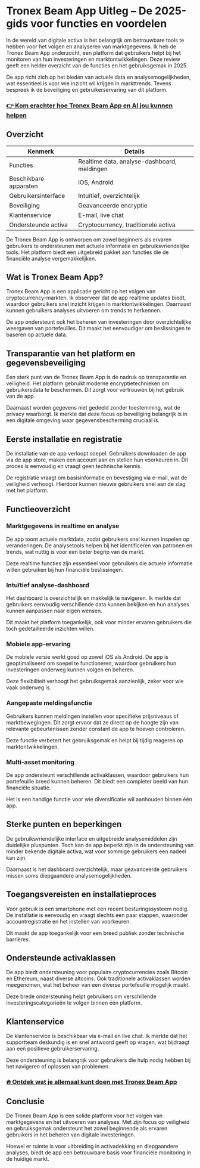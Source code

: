 # Tronex Beam App Uitleg – De 2025-gids voor functies en voordelen
 

In de wereld van digitale activa is het belangrijk om betrouwbare tools te hebben voor het volgen en analyseren van marktgegevens. Ik heb de Tronex Beam App onderzocht, een platform dat gebruikers helpt bij het monitoren van hun investeringen en marktontwikkelingen. Deze review geeft een helder overzicht van de functies en het gebruiksgemak in 2025.

De app richt zich op het bieden van actuele data en analysemogelijkheden, wat essentieel is voor wie inzicht wil krijgen in markttrends. Tevens bespreek ik de beveiliging en gebruikerservaring van dit platform.

### [👉 Kom erachter hoe Tronex Beam App en AI jou kunnen helpen](https://tinyurl.com/mpbx65v7)
## Overzicht

| Kenmerk                | Details                              |
|------------------------|------------------------------------|
| Functies               | Realtime data, analyse-dashboard, meldingen |
| Beschikbare apparaten  | iOS, Android                       |
| Gebruikersinterface    | Intuïtief, overzichtelijk          |
| Beveiliging            | Geavanceerde encryptie              |
| Klantenservice         | E-mail, live chat                  |
| Ondersteunde activa    | Cryptocurrency, traditionele activa |

De Tronex Beam App is ontworpen om zowel beginners als ervaren gebruikers te ondersteunen met actuele informatie en gebruiksvriendelijke tools. Het platform biedt een uitgebreid pakket aan functies die de financiële analyse vergemakkelijken.

## Wat is Tronex Beam App?

Tronex Beam App is een applicatie gericht op het volgen van cryptocurrency-markten. Ik observeer dat de app realtime updates biedt, waardoor gebruikers snel inzicht krijgen in marktontwikkelingen. Daarnaast kunnen gebruikers analyses uitvoeren om trends te herkennen.

De app ondersteunt ook het beheren van investeringen door overzichtelijke weergaven van portefeuilles. Dit maakt het eenvoudiger om beslissingen te baseren op actuele data.

## Transparantie van het platform en gegevensbeveiliging

Een sterk punt van de Tronex Beam App is de nadruk op transparantie en veiligheid. Het platform gebruikt moderne encryptietechnieken om gebruikersdata te beschermen. Dit zorgt voor vertrouwen bij het gebruik van de app.

Daarnaast worden gegevens niet gedeeld zonder toestemming, wat de privacy waarborgt. Ik merkte dat deze focus op beveiliging belangrijk is in een digitale omgeving waar gegevensbescherming cruciaal is.

## Eerste installatie en registratie

De installatie van de app verloopt soepel. Gebruikers downloaden de app via de app store, maken een account aan en stellen hun voorkeuren in. Dit proces is eenvoudig en vraagt geen technische kennis.

De registratie vraagt om basisinformatie en bevestiging via e-mail, wat de veiligheid verhoogt. Hierdoor kunnen nieuwe gebruikers snel aan de slag met het platform.

## Functieoverzicht

### Marktgegevens in realtime en analyse

De app toont actuele marktdata, zodat gebruikers snel kunnen inspelen op veranderingen. De analysetools helpen bij het identificeren van patronen en trends, wat nuttig is voor een beter begrip van de markt.

Deze realtime functies zijn essentieel voor gebruikers die actuele informatie willen gebruiken bij hun financiële beslissingen.

### Intuïtief analyse-dashboard

Het dashboard is overzichtelijk en makkelijk te navigeren. Ik merkte dat gebruikers eenvoudig verschillende data kunnen bekijken en hun analyses kunnen aanpassen naar eigen wensen.

Dit maakt het platform toegankelijk, ook voor minder ervaren gebruikers die toch gedetailleerde inzichten willen.

### Mobiele app-ervaring

De mobiele versie werkt goed op zowel iOS als Android. De app is geoptimaliseerd om soepel te functioneren, waardoor gebruikers hun investeringen onderweg kunnen volgen en beheren.

Deze flexibiliteit verhoogt het gebruiksgemak aanzienlijk, zeker voor wie vaak onderweg is.

### Aangepaste meldingsfunctie

Gebruikers kunnen meldingen instellen voor specifieke prijsniveaus of marktbewegingen. Dit zorgt ervoor dat ze direct op de hoogte zijn van relevante gebeurtenissen zonder constant de app te hoeven controleren.

Deze functie verbetert het gebruiksgemak en helpt bij tijdig reageren op marktontwikkelingen.

### Multi-asset monitoring

De app ondersteunt verschillende activaklassen, waardoor gebruikers hun portefeuille breed kunnen beheren. Dit biedt een completer beeld van hun financiële situatie.

Het is een handige functie voor wie diversificatie wil aanhouden binnen één app.

## Sterke punten en beperkingen

De gebruiksvriendelijke interface en uitgebreide analysemiddelen zijn duidelijke pluspunten. Toch kan de app beperkt zijn in de ondersteuning van minder bekende digitale activa, wat voor sommige gebruikers een nadeel kan zijn.

Daarnaast is het dashboard overzichtelijk, maar geavanceerde gebruikers missen soms diepgaandere analysemogelijkheden.

## Toegangsvereisten en installatieproces

Voor gebruik is een smartphone met een recent besturingssysteem nodig. De installatie is eenvoudig en vraagt slechts een paar stappen, waaronder accountregistratie en het instellen van voorkeuren.

Dit maakt de app toegankelijk voor een breed publiek zonder technische barrières.

## Ondersteunde activaklassen

De app biedt ondersteuning voor populaire cryptocurrencies zoals Bitcoin en Ethereum, naast diverse altcoins. Ook traditionele activaklassen worden meegenomen, wat het beheer van een diverse portefeuille mogelijk maakt.

Deze brede ondersteuning helpt gebruikers om verschillende investeringscategorieën te volgen binnen één platform.

## Klantenservice

De klantenservice is beschikbaar via e-mail en live chat. Ik merkte dat het supportteam deskundig is en snel antwoord geeft op vragen, wat bijdraagt aan een positieve gebruikerservaring.

Deze ondersteuning is belangrijk voor gebruikers die hulp nodig hebben bij het navigeren of oplossen van problemen.

### [🔥 Ontdek wat je allemaal kunt doen met Tronex Beam App](https://tinyurl.com/mpbx65v7)
## Conclusie

De Tronex Beam App is een solide platform voor het volgen van marktgegevens en het uitvoeren van analyses. Met zijn focus op veiligheid en gebruiksgemak ondersteunt het zowel beginnende als ervaren gebruikers in het beheren van digitale investeringen.

Hoewel er ruimte is voor uitbreiding in activadekking en diepgaandere analyses, biedt de app een betrouwbare basis voor financiële monitoring in de huidige markt.